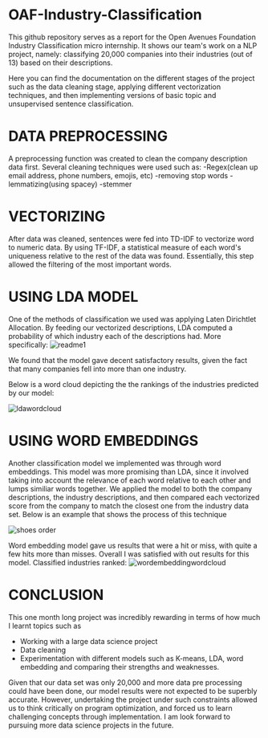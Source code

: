 # OAF-Industry-Classification
This github repository serves as a report for the Open Avenues Foundation Industry Classification micro internship. It shows our team's work on a NLP project, namely: classifying 20,000 companies into their industries (out of 13) based on their descriptions. 

Here you can find the documentation on the different stages of the project such as the data cleaning stage, applying different vectorization techniques, and then implementing versions of basic topic and unsupervised sentence classification. 

# DATA PREPROCESSING
A preprocessing function was created to clean the company description data first. Several cleaning techniques were used such as: 
-Regex(clean up email address, phone numbers, emojis, etc)
-removing stop words
-lemmatizing(using spacey)
-stemmer

# VECTORIZING
After data was cleaned, sentences were fed into TD-IDF to vectorize word to numeric data. By using TF-IDF, a statistical measure of each word's uniqueness relative to the rest of the data was found. Essentially, this step allowed the filtering of the most important words.

# USING LDA MODEL
One of the methods of classification we used was applying Laten Dirichtlet Allocation. By feeding our vectorized descriptions, LDA computed a probability of which industry each of  the descriptions had. More specifically:
![readme1](https://user-images.githubusercontent.com/19886626/140465462-40943131-717d-428e-9196-cbb1485cd323.png)

We found that the model gave decent satisfactory results, given the fact that many companies fell into more than one industry. 

Below is a word cloud depicting the the rankings of the industries predicted by our model:

![ldawordcloud](https://user-images.githubusercontent.com/19886626/140468289-ec94fecc-b9fc-4b11-a04a-ad5db92d8f4b.png)




# USING WORD EMBEDDINGS
Another classification model we implemented was through word embeddings. This model was more promising than LDA, since it involved taking into account the relevance of each word relative to each other and lumps similiar words together. We applied the model to both the company descriptions, the industry descriptions, and then compared each vectorized score from the company to match the closest one from the industry data set. Below is an example that shows the process of this technique

![shoes order](https://user-images.githubusercontent.com/19886626/140466050-4dc7a448-a322-480c-818e-4d4445affc19.png)

Word embedding model gave us results that were a hit or miss, with quite a few hits more than misses.
Overall I was satisfied with out results for this model.
Classified industries ranked:
![wordembeddingwordcloud](https://user-images.githubusercontent.com/19886626/140468677-969651c5-3cfb-4592-a10b-9b94384b3c90.png)

# CONCLUSION
This one month long project was incredibly rewarding in terms of how much I learnt topics such as
- Working with a large data science project
- Data cleaning
- Experimentation with different models such as K-means, LDA, word embedding and comparing their strengths and weaknesses.

Given that our data set was only 20,000 and more data pre processing could have been done, our model results were not expected to be superbly accurate. However, undertaking the project under such constraints allowed us to think critically on program optimization, and forced us to learn challenging concepts through implementation.  I am look forward to  pursuing more data science projects in the future. 
